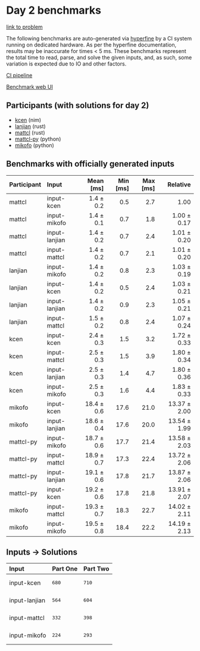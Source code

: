 # Day 2 benchmarks

[link to problem](https://adventofcode.com/2024/day/2)

The following benchmarks are auto-generated via
[hyperfine](https://github.com/sharkdp/hyperfine) by a CI system running on
dedicated hardware. As per the hyperfine documentation, results may be
inaccurate for times < 5 ms. These benchmarks represent the total time to read,
parse, and solve the given inputs, and, as such, some variation is expected due
to IO and other factors.

[CI pipeline](http://ci.papercode.net:8080/teams/main/pipelines/aoc2024)

[Benchmark web UI](https://aoc.ancalagon.black)


## Participants (with solutions for day 2)

- [kcen](https://github.com/kcen/aoc2024) (nim)
- [lanjian](https://github.com/lanjian/aoc-2024) (rust)
- [mattcl](https://github.com/mattcl/aoc2024) (rust)
- [mattcl-py](https://github.com/mattcl/aoc2024-py) (python)
- [mikofo](https://github.com/mikofo/aoc2024) (python)


## Benchmarks with officially generated inputs

| Participant | Input | Mean [ms] | Min [ms] | Max [ms] | Relative |
|:---|:---|---:|---:|---:|---:|
| mattcl | input-kcen | 1.4 ± 0.2 | 0.5 | 2.7 | 1.00 |
| mattcl | input-mikofo | 1.4 ± 0.1 | 0.7 | 1.8 | 1.00 ± 0.17 |
| mattcl | input-lanjian | 1.4 ± 0.2 | 0.7 | 2.4 | 1.01 ± 0.20 |
| mattcl | input-mattcl | 1.4 ± 0.2 | 0.7 | 2.1 | 1.01 ± 0.20 |
| lanjian | input-mikofo | 1.4 ± 0.2 | 0.8 | 2.3 | 1.03 ± 0.19 |
| lanjian | input-kcen | 1.4 ± 0.2 | 0.5 | 2.4 | 1.03 ± 0.21 |
| lanjian | input-lanjian | 1.4 ± 0.2 | 0.9 | 2.3 | 1.05 ± 0.21 |
| lanjian | input-mattcl | 1.5 ± 0.2 | 0.8 | 2.4 | 1.07 ± 0.24 |
| kcen | input-kcen | 2.4 ± 0.3 | 1.5 | 3.2 | 1.72 ± 0.33 |
| kcen | input-mattcl | 2.5 ± 0.3 | 1.5 | 3.9 | 1.80 ± 0.34 |
| kcen | input-lanjian | 2.5 ± 0.3 | 1.4 | 4.7 | 1.80 ± 0.36 |
| kcen | input-mikofo | 2.5 ± 0.3 | 1.6 | 4.4 | 1.83 ± 0.33 |
| mikofo | input-kcen | 18.4 ± 0.6 | 17.6 | 21.0 | 13.37 ± 2.00 |
| mikofo | input-lanjian | 18.6 ± 0.4 | 17.6 | 20.0 | 13.54 ± 1.99 |
| mattcl-py | input-mikofo | 18.7 ± 0.6 | 17.7 | 21.4 | 13.58 ± 2.03 |
| mattcl-py | input-mattcl | 18.9 ± 0.7 | 17.3 | 22.4 | 13.72 ± 2.06 |
| mattcl-py | input-lanjian | 19.1 ± 0.6 | 17.8 | 21.7 | 13.87 ± 2.06 |
| mattcl-py | input-kcen | 19.2 ± 0.6 | 17.8 | 21.8 | 13.91 ± 2.07 |
| mikofo | input-mattcl | 19.3 ± 0.7 | 18.3 | 22.7 | 14.02 ± 2.11 |
| mikofo | input-mikofo | 19.5 ± 0.8 | 18.4 | 22.2 | 14.19 ± 2.13 |


## Inputs -> Solutions

| Input | Part One | Part Two |
|:---|:---|:---|
|input-kcen|<pre>680</pre>|<pre>710</pre>|
|input-lanjian|<pre>564</pre>|<pre>604</pre>|
|input-mattcl|<pre>332</pre>|<pre>398</pre>|
|input-mikofo|<pre>224</pre>|<pre>293</pre>|